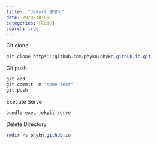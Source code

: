 ```yaml
---
title:  "Jekyll 명령어"
date: 2020-10-09
categories: [Code]
search: true
---
```


Git clone

```powershell
git clone https://github.com/phykn/phykn.github.io.git
```

Git push

```powershell
git add .
git commit -m "some text"
git push
```

Execute Serve

```powershell
bundle exec jekyll serve
```

Delete Directory

```powershell
rmdir /s phykn.github.io
```

